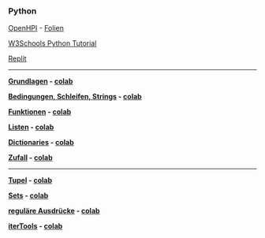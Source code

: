 ### Python


[OpenHPI](https://open.hpi.de/courses/pythonjunior-schule2022) - [Folien](./openHpi/inhalte.md)

[W3Schools Python Tutorial](https://www.w3schools.com/python/default.asp)

[Replit](https://replit.com/)

***

__[Grundlagen](https://nbviewer.org/github/ktheu/InfoKurs/blob/gh-pages/Python/grundlagen.ipynb) -  [colab](https://colab.research.google.com/github/ktheu/InfoKurs/blob/master/Python/grundlagen.ipynb)__


__[Bedingungen, Schleifen, Strings](https://nbviewer.org/github/ktheu/InfoKurs/blob/gh-pages/Python/bedingungen.ipynb) -  [colab](https://colab.research.google.com/github/ktheu/InfoKurs/blob/master/Python/bedingungen.ipynb)__


__[Funktionen](https://nbviewer.org/github/ktheu/InfoKurs/blob/gh-pages/Python/funktionen.ipynb) -  [colab](https://colab.research.google.com/github/ktheu/InfoKurs/blob/master/Python/funktionen.ipynb)__


__[Listen](https://nbviewer.org/github/ktheu/InfoKurs/blob/gh-pages/Python/listen.ipynb) -  [colab](https://colab.research.google.com/github/ktheu/InfoKurs/blob/master/Python/listen.ipynb)__


__[Dictionaries](https://nbviewer.org/github/ktheu/InfoKurs/blob/gh-pages/Python/dicts.ipynb) -  [colab](https://colab.research.google.com/github/ktheu/InfoKurs/blob/master/Python/dicts.ipynb)__

__[Zufall](https://nbviewer.org/github/ktheu/InfoKurs/blob/gh-pages/Python/random.ipynb) -  [colab](https://colab.research.google.com/github/ktheu/InfoKurs/blob/master/Python/random.ipynb)__

----

__[Tupel](https://nbviewer.org/github/ktheu/InfoKurs/blob/gh-pages/Python/tupel.ipynb) -  [colab](https://colab.research.google.com/github/ktheu/InfoKurs/blob/master/Python/tupel.ipynb)__


__[Sets](https://nbviewer.org/github/ktheu/InfoKurs/blob/gh-pages/Python/sets.ipynb) -  [colab](https://colab.research.google.com/github/ktheu/InfoKurs/blob/master/Python/sets.ipynb)__

__[reguläre Ausdrücke](https://nbviewer.org/github/ktheu/InfoKurs/blob/gh-pages/Python/regulaereAusdruecke.ipynb) -  [colab](https://colab.research.google.com/github/ktheu/InfoKurs/blob/master/Python/regulaereAusdruecke.ipynb)__

__[iterTools](https://nbviewer.org/github/ktheu/InfoKurs/blob/gh-pages/Python/iterTools.ipynb) -  [colab](https://colab.research.google.com/github/ktheu/InfoKurs/blob/master/Python/iterTools.ipynb)__



















